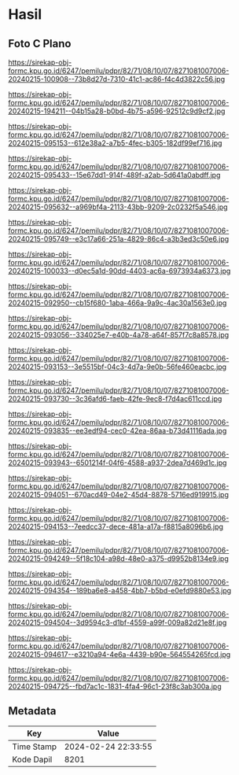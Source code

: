 # Hasil

## Foto C Plano

https://sirekap-obj-formc.kpu.go.id/6247/pemilu/pdpr/82/71/08/10/07/8271081007006-20240215-100908--73b8d27d-7310-41c1-ac86-f4c4d3822c56.jpg

https://sirekap-obj-formc.kpu.go.id/6247/pemilu/pdpr/82/71/08/10/07/8271081007006-20240215-194211--04b15a28-b0bd-4b75-a596-92512c9d9cf2.jpg

https://sirekap-obj-formc.kpu.go.id/6247/pemilu/pdpr/82/71/08/10/07/8271081007006-20240215-095153--612e38a2-a7b5-4fec-b305-182df99ef716.jpg

https://sirekap-obj-formc.kpu.go.id/6247/pemilu/pdpr/82/71/08/10/07/8271081007006-20240215-095433--15e67dd1-914f-489f-a2ab-5d641a0abdff.jpg

https://sirekap-obj-formc.kpu.go.id/6247/pemilu/pdpr/82/71/08/10/07/8271081007006-20240215-095632--a969bf4a-2113-43bb-9209-2c0232f5a546.jpg

https://sirekap-obj-formc.kpu.go.id/6247/pemilu/pdpr/82/71/08/10/07/8271081007006-20240215-095749--e3c17a66-251a-4829-86c4-a3b3ed3c50e6.jpg

https://sirekap-obj-formc.kpu.go.id/6247/pemilu/pdpr/82/71/08/10/07/8271081007006-20240215-100033--d0ec5a1d-90dd-4403-ac6a-6973934a6373.jpg

https://sirekap-obj-formc.kpu.go.id/6247/pemilu/pdpr/82/71/08/10/07/8271081007006-20240215-092950--cb15f680-1aba-466a-9a9c-4ac30a1563e0.jpg

https://sirekap-obj-formc.kpu.go.id/6247/pemilu/pdpr/82/71/08/10/07/8271081007006-20240215-093056--334025e7-e40b-4a78-a64f-857f7c8a8578.jpg

https://sirekap-obj-formc.kpu.go.id/6247/pemilu/pdpr/82/71/08/10/07/8271081007006-20240215-093153--3e5515bf-04c3-4d7a-9e0b-56fe460eacbc.jpg

https://sirekap-obj-formc.kpu.go.id/6247/pemilu/pdpr/82/71/08/10/07/8271081007006-20240215-093730--3c36afd6-faeb-42fe-9ec8-f7d4ac611ccd.jpg

https://sirekap-obj-formc.kpu.go.id/6247/pemilu/pdpr/82/71/08/10/07/8271081007006-20240215-093835--ee3edf94-cec0-42ea-86aa-b73d41116ada.jpg

https://sirekap-obj-formc.kpu.go.id/6247/pemilu/pdpr/82/71/08/10/07/8271081007006-20240215-093943--6501214f-04f6-4588-a937-2dea7d469d1c.jpg

https://sirekap-obj-formc.kpu.go.id/6247/pemilu/pdpr/82/71/08/10/07/8271081007006-20240215-094051--670acd49-04e2-45d4-8878-5716ed919915.jpg

https://sirekap-obj-formc.kpu.go.id/6247/pemilu/pdpr/82/71/08/10/07/8271081007006-20240215-094153--7eedcc37-dece-481a-a17a-f8815a8096b6.jpg

https://sirekap-obj-formc.kpu.go.id/6247/pemilu/pdpr/82/71/08/10/07/8271081007006-20240215-094249--5f18c104-a98d-48e0-a375-d9952b8134e9.jpg

https://sirekap-obj-formc.kpu.go.id/6247/pemilu/pdpr/82/71/08/10/07/8271081007006-20240215-094354--189ba6e8-a458-4bb7-b5bd-e0efd9880e53.jpg

https://sirekap-obj-formc.kpu.go.id/6247/pemilu/pdpr/82/71/08/10/07/8271081007006-20240215-094504--3d9594c3-d1bf-4559-a99f-009a82d21e8f.jpg

https://sirekap-obj-formc.kpu.go.id/6247/pemilu/pdpr/82/71/08/10/07/8271081007006-20240215-094617--e3210a94-4e6a-4439-b90e-564554265fcd.jpg

https://sirekap-obj-formc.kpu.go.id/6247/pemilu/pdpr/82/71/08/10/07/8271081007006-20240215-094725--fbd7ac1c-1831-4fa4-96c1-23f8c3ab300a.jpg


## Metadata

| Key        | Value               |
| ---------- | ------------------- |
| Time Stamp | 2024-02-24 22:33:55 |
| Kode Dapil | 8201                |



